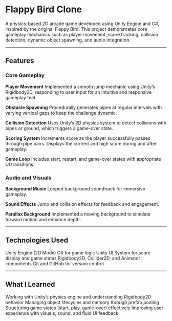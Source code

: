 # Flappy Bird Clone

A physics-based 2D arcade game developed using Unity Engine and C#, inspired by the original Flappy Bird. This project demonstrates core gameplay mechanics such as player movement, score tracking, collision detection, dynamic object spawning, and audio integration.


---

## Features

### Core Gameplay

**Player Movement**
Implemented a smooth jump mechanic using Unity’s Rigidbody2D, responding to user input for an intuitive and responsive gameplay feel.

**Obstacle Spawning**
Procedurally generates pipes at regular intervals with varying vertical gaps to keep the challenge dynamic.

**Collision Detection**
Uses Unity’s 2D physics system to detect collisions with pipes or ground, which triggers a game-over state.

**Scoring System**
Increments score as the player successfully passes through pipe pairs. Displays the current and high score during and after gameplay.

**Game Loop**
Includes start, restart, and game-over states with appropriate UI transitions.

### Audio and Visuals

**Background Music**
Looped background soundtrack for immersive gameplay.

**Sound Effects**
Jump and collision effects for feedback and engagement.

**Parallax Background**
Implemented a moving background to simulate forward motion and enhance depth.

---

## Technologies Used

Unity Engine (2D Mode)
C# for game logic
Unity UI System for score display and game states
Rigidbody2D, Collider2D, and Animator components
Git and GitHub for version control

---

## What I Learned

Working with Unity’s physics engine and understanding Rigidbody2D behavior
Managing object lifecycles and memory through prefab pooling
Structuring game states (start, play, game-over) effectively
Improving user experience with visuals, sound, and fluid UI feedback
